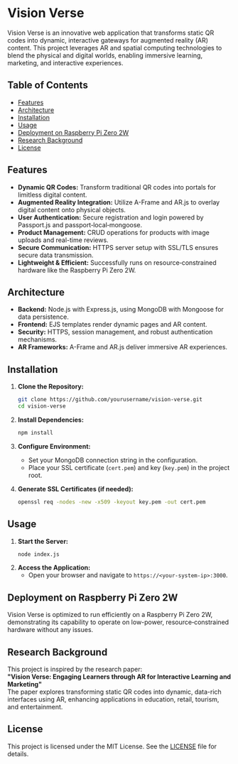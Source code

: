 
# Vision Verse

Vision Verse is an innovative web application that transforms static QR codes into dynamic, interactive gateways for augmented reality (AR) content. This project leverages AR and spatial computing technologies to blend the physical and digital worlds, enabling immersive learning, marketing, and interactive experiences.

## Table of Contents

- [Features](#features)
- [Architecture](#architecture)
- [Installation](#installation)
- [Usage](#usage)
- [Deployment on Raspberry Pi Zero 2W](#deployment-on-raspberry-pi-zero-2w)
- [Research Background](#research-background)
- [License](#license)

## Features

- **Dynamic QR Codes:** Transform traditional QR codes into portals for limitless digital content.
- **Augmented Reality Integration:** Utilize A-Frame and AR.js to overlay digital content onto physical objects.
- **User Authentication:** Secure registration and login powered by Passport.js and passport‑local‑mongoose.
- **Product Management:** CRUD operations for products with image uploads and real-time reviews.
- **Secure Communication:** HTTPS server setup with SSL/TLS ensures secure data transmission.
- **Lightweight & Efficient:** Successfully runs on resource‑constrained hardware like the Raspberry Pi Zero 2W.

## Architecture

- **Backend:** Node.js with Express.js, using MongoDB with Mongoose for data persistence.
- **Frontend:** EJS templates render dynamic pages and AR content.
- **Security:** HTTPS, session management, and robust authentication mechanisms.
- **AR Frameworks:** A-Frame and AR.js deliver immersive AR experiences.

## Installation

1. **Clone the Repository:**
   ```bash
   git clone https://github.com/yourusername/vision-verse.git
   cd vision-verse
   ```

2. **Install Dependencies:**
   ```bash
   npm install
   ```

3. **Configure Environment:**
   - Set your MongoDB connection string in the configuration.
   - Place your SSL certificate (`cert.pem`) and key (`key.pem`) in the project root.

4. **Generate SSL Certificates (if needed):**
   ```bash
   openssl req -nodes -new -x509 -keyout key.pem -out cert.pem
   ```

## Usage

1. **Start the Server:**
   ```bash
   node index.js
   ```
2. **Access the Application:**
   - Open your browser and navigate to `https://<your-system-ip>:3000`.

## Deployment on Raspberry Pi Zero 2W

Vision Verse is optimized to run efficiently on a Raspberry Pi Zero 2W, demonstrating its capability to operate on low-power, resource‑constrained hardware without any issues.

## Research Background

This project is inspired by the research paper:  
**"Vision Verse: Engaging Learners through AR for Interactive Learning and Marketing"**  
The paper explores transforming static QR codes into dynamic, data-rich interfaces using AR, enhancing applications in education, retail, tourism, and entertainment.

## License

This project is licensed under the MIT License. See the [LICENSE](LICENSE) file for details.


